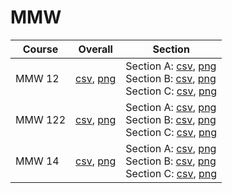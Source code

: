 # MMW

| Course | Overall | Section |
| ------ | ------- | ------- |
| MMW 12 | [csv](https://github.com/UCSD-Historical-Enrollment-Data/2024Winter/blob/main/overall/MMW%2012.csv), [png](https://raw.githubusercontent.com/UCSD-Historical-Enrollment-Data/2024Winter/main/plot_overall/MMW%2012.png) | Section A: [csv](https://github.com/UCSD-Historical-Enrollment-Data/2024Winter/blob/main/section/MMW%2012_A.csv), [png](https://raw.githubusercontent.com/UCSD-Historical-Enrollment-Data/2024Winter/main/plot_section/MMW%2012_A.png)<br>Section B: [csv](https://github.com/UCSD-Historical-Enrollment-Data/2024Winter/blob/main/section/MMW%2012_B.csv), [png](https://raw.githubusercontent.com/UCSD-Historical-Enrollment-Data/2024Winter/main/plot_section/MMW%2012_B.png)<br>Section C: [csv](https://github.com/UCSD-Historical-Enrollment-Data/2024Winter/blob/main/section/MMW%2012_C.csv), [png](https://raw.githubusercontent.com/UCSD-Historical-Enrollment-Data/2024Winter/main/plot_section/MMW%2012_C.png) |
| MMW 122 | [csv](https://github.com/UCSD-Historical-Enrollment-Data/2024Winter/blob/main/overall/MMW%20122.csv), [png](https://raw.githubusercontent.com/UCSD-Historical-Enrollment-Data/2024Winter/main/plot_overall/MMW%20122.png) | Section A: [csv](https://github.com/UCSD-Historical-Enrollment-Data/2024Winter/blob/main/section/MMW%20122_A.csv), [png](https://raw.githubusercontent.com/UCSD-Historical-Enrollment-Data/2024Winter/main/plot_section/MMW%20122_A.png)<br>Section B: [csv](https://github.com/UCSD-Historical-Enrollment-Data/2024Winter/blob/main/section/MMW%20122_B.csv), [png](https://raw.githubusercontent.com/UCSD-Historical-Enrollment-Data/2024Winter/main/plot_section/MMW%20122_B.png)<br>Section C: [csv](https://github.com/UCSD-Historical-Enrollment-Data/2024Winter/blob/main/section/MMW%20122_C.csv), [png](https://raw.githubusercontent.com/UCSD-Historical-Enrollment-Data/2024Winter/main/plot_section/MMW%20122_C.png) |
| MMW 14 | [csv](https://github.com/UCSD-Historical-Enrollment-Data/2024Winter/blob/main/overall/MMW%2014.csv), [png](https://raw.githubusercontent.com/UCSD-Historical-Enrollment-Data/2024Winter/main/plot_overall/MMW%2014.png) | Section A: [csv](https://github.com/UCSD-Historical-Enrollment-Data/2024Winter/blob/main/section/MMW%2014_A.csv), [png](https://raw.githubusercontent.com/UCSD-Historical-Enrollment-Data/2024Winter/main/plot_section/MMW%2014_A.png)<br>Section B: [csv](https://github.com/UCSD-Historical-Enrollment-Data/2024Winter/blob/main/section/MMW%2014_B.csv), [png](https://raw.githubusercontent.com/UCSD-Historical-Enrollment-Data/2024Winter/main/plot_section/MMW%2014_B.png)<br>Section C: [csv](https://github.com/UCSD-Historical-Enrollment-Data/2024Winter/blob/main/section/MMW%2014_C.csv), [png](https://raw.githubusercontent.com/UCSD-Historical-Enrollment-Data/2024Winter/main/plot_section/MMW%2014_C.png) |

